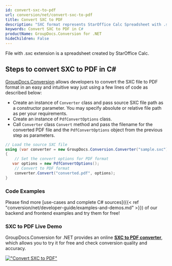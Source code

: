 ```yaml
---
id: convert-sxc-to-pdf
url: conversion/net/convert-sxc-to-pdf
title: Convert SXC to PDF
description: "SXC format represents StarOffice Calc Spreadsheet with .sxc extension. Learn how to convert SXC to PDF file programmatically in C# language using GroupDocs.Conversion for .NET library."
keywords: Convert SXC to PDF in C#
productName: GroupDocs.Conversion for .NET
hideChildren: False
---
```


File with .sxc extension is a spreadsheet created by StarOffice Calc.

## Steps to convert SXC to PDF in C#

[GroupDocs.Conversion](https://products.groupdocs.com/conversion/net) allows developers to convert the SXC file to PDF format in an easy and intuitive way just using a few lines of code as described below:

* Create an instance of `Converter` class and pass source SXC file path as a constructor parameter. You may specify absolute or relative file path as per your requirements. 
* Create an instance of `PdfConvertOptions` class.
* Call `Converter` class `Convert` method and pass the filename for the converted PDF file and the `PdfConvertOptions` object from the previous step as parameters.

```csharp
// Load the source SXC file
using (var converter = new GroupDocs.Conversion.Converter("sample.sxc"))
{
    // Set the convert options for PDF format
   var options = new PdfConvertOptions();
    // Convert to PDF format
    converter.Convert("converted.pdf", options);
}
```

### Code Examples

Please find more [use-cases and complete C# sources]({{< ref "conversion/net/developer-guide/examples-and-demos.md" >}}) of our backend and frontend examples and try them for free!

### SXC to PDF Live Demo

GroupDocs.Conversion for .NET provides an online [**SXC to PDF converter**](https://products.groupdocs.app/conversion/sxc-to-pdf), which allows you to try it for free and check conversion quality and accuracy.

[!["Convert SXC to PDF"](conversion/net/images/convert-to-pdf/convert-sxc-to-pdf.png)](https://products.groupdocs.app/conversion/sxc-to-pdf)